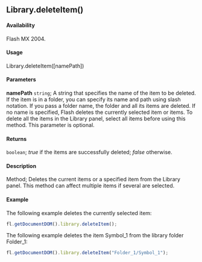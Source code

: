 ## Library.deleteItem()

#### Availability

Flash MX 2004.

#### Usage

Library.deleteItem([namePath])

#### Parameters

**namePath** `string`; A string that specifies the name of the item to be deleted. If the item is in a folder, you can specify its name and path using slash notation. If you pass a folder name, the folder and all its items are deleted. If no name is specified, Flash deletes the currently selected item or items. To delete all the items in the Library panel, select all items before using this method. This parameter is optional.

#### Returns

`boolean`; *true* if the items are successfully deleted; *false* otherwise.

#### Description

Method; Deletes the current items or a specified item from the Library panel. This method can affect multiple items if several are selected.

#### Example

The following example deletes the currently selected item:

```javascript
fl.getDocumentDOM().library.deleteItem();
```

The following example deletes the item Symbol_1 from the library folder Folder_1:

```javascript
fl.getDocumentDOM().library.deleteItem("Folder_1/Symbol_1");
```
